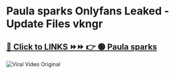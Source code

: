 
 # Paula sparks Onlyfans Leaked - Update Files vkngr

## <h2><a href="https://clipsfans.com/Paula_sparks&ref=git">🔗 Click to LINKS ⏩⏩ 👉 🟢 Paula sparks </a></h2>

<a href="https://clipsfans.com/Paula_sparks&ref=git" rel="nofollow" data-target="animated-image.originalLink"><img src="https://i.ibb.co.com/xMMVF88/686577567.gif" alt="Viral Video Original" style="max-width: 100%; display: inline-block;" data-target="animated-image.originalImage"></a>

